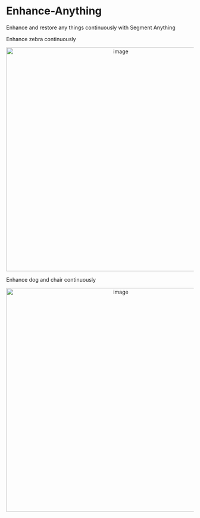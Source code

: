 # Enhance-Anything
Enhance and restore any things continuously with Segment Anything 


Enhance zebra continuously
<p align="center">
    <img src="./figs/yang_zebra.gif"  alt="image" style="width:600px;">
</p>

Enhance dog and chair continuously 
<p align="center">
    <img src="./figs/yang_dog_and_chair.gif"  alt="image" style="width:600px;">
</p>
